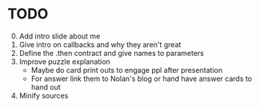 # TODO

0. Add intro slide about me
1. Give intro on callbacks and why they aren't great
2. Define the .then contract and give names to parameters
3. Improve puzzle explanation
    * Maybe do card print outs to engage ppl after presentation
    * For answer link them to Nolan's blog or hand have answer cards to hand out
5. Minify sources
